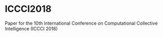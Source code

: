 # ICCCI2018
Paper for the 10th International Conference on Computational Collective Intelligence (ICCCI 2018)

